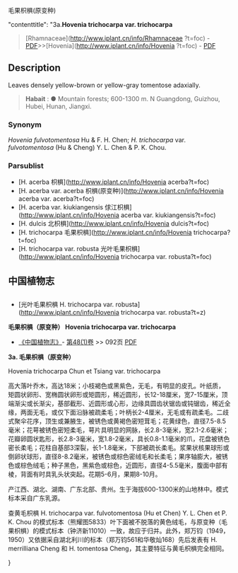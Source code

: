 毛果枳椇(原变种)

 

  "contenttitle": "3a.**Hovenia trichocarpa var. trichocarpa**

> [Rhamnaceae](http://www.iplant.cn/info/Rhamnaceae ?t=foc) - [PDF](http://iplant.cn/foc/pdf/Rhamnaceae.pdf)>>[Hovenia](http://www.iplant.cn/info/Hovenia ?t=foc) - [PDF](http://www.iplant.cn/foc/pdf/Hovenia.pdf)

## Description

Leaves densely yellow-brown or yellow-gray tomentose adaxially.

> **Habait** : 
>●  Mountain forests; 600-1300 m. N Guangdong, Guizhou, Hubei, Hunan, Jiangxi.

### Synonym
*Hovenia fulvotomentosa* Hu & F. H. Chen; *H. trichocarpa* var. *fulvotomentosa* (Hu & Cheng) Y. L. Chen & P. K. Chou.

### Parsublist

* [H.  acerba  枳椇](http://www.iplant.cn/info/Hovenia acerba?t=foc)
* [H.  acerba var. acerba  枳椇(原变种)](http://www.iplant.cn/info/Hovenia acerba var. acerba?t=foc)
* [H.  acerba var. kiukiangensis  俅江枳椇](http://www.iplant.cn/info/Hovenia acerba var. kiukiangensis?t=foc)
* [H.  dulcis  北枳椇](http://www.iplant.cn/info/Hovenia dulcis?t=foc)
* [H.  trichocarpa  毛果枳椇](http://www.iplant.cn/info/Hovenia trichocarpa?t=foc)
* [H.  trichocarpa var. robusta  光叶毛果枳椇](http://www.iplant.cn/info/Hovenia trichocarpa var. robusta?t=foc)

## 中国植物志

## 
* [光叶毛果枳椇  H.  trichocarpa var. robusta](http://www.iplant.cn/info/Hovenia trichocarpa var. robusta?t=z)

**毛果枳椇（原变种） Hovenia trichocarpa var. trichocarpa**

* [《中国植物志》](http://www.iplant.cn/frps)- [第48(1)卷](http://www.iplant.cn/frps/vol/48(1)) >> 092页 [PDF](http://www.iplant.cn/frps/pdf/48(1)/092b.PDF)

**3a. 毛果枳椇（原变种）**

Hovenia trichocarpa Chun et Tsiang var. trichocarpa

高大落叶乔木，高达18米；小枝褐色或黑紫色，无毛，有明显的皮孔。叶纸质，矩圆状卵形、宽椭圆状卵形或矩圆形，稀近圆形，长12-18厘米，宽7-15厘米，顶端渐尖或长渐尖，基部截形、近圆形或心形，边缘具圆齿状锯齿或钝锯齿，稀近全缘，两面无毛，或仅下面沿脉被疏柔毛；叶柄长2-4厘米，无毛或有疏柔毛。二歧式聚伞花序，顶生或兼腋生，被锈色或黄褐色密短茸毛；花黄绿色，直径7.5-8.5毫米；花萼被锈色密短柔毛，萼片具明显的网脉，长2.8-3毫米，宽2.1-2.6毫米；花瓣卵圆状匙形，长2.8-3毫米，宽1.8-2毫米，具长0.8-1.1毫米的爪，花盘被锈色密长柔毛；花柱自基部3深裂，长1-1.8毫米，下部被疏长柔毛。浆果状核果球形或倒卵状球形，直径8-8.2毫米，被锈色或棕色密绒毛和长柔毛；果序轴膨大，被锈色或棕色绒毛；种子黑色，黑紫色或棕色，近圆形，直径4-5.5毫米，腹面中部有棱，背面有时具乳头状突起。花期5-6月，果期8-10月。

产江西、湖北、湖南、广东北部、贵州。生于海拔600-1300米的山地林中。模式标本采自广东乳源。

查黄毛枳椇 H. trichocarpa var. fulvotomentosa (Hu et Chen) Y. L. Chen et P. K. Chou 的模式标本（熊耀图5833）叶下面被不脱落的黄色绒毛，与原变种（毛果枳椇）的模式标本（钟济新11010）一致，故应于归并。此外，郑万钧（1949，1950）又依据采自湖北利川的标本（郑万钧561和华敬灿168）先后发表有 H. merrilliana Cheng 和 H. tomentosa Cheng，其主要特征与黄毛枳椇完全相同。

}